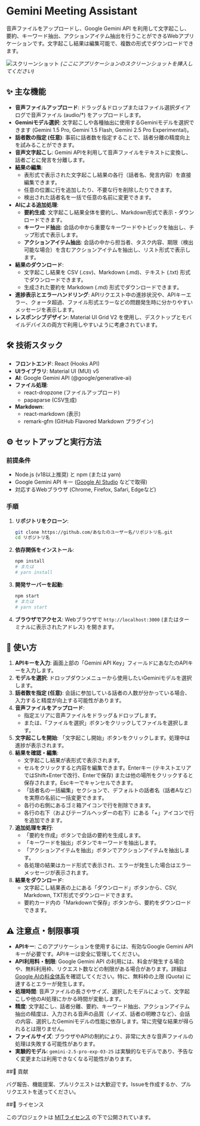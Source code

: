 # Gemini Meeting Assistant

音声ファイルをアップロードし、Google Gemini API を利用して文字起こし、要約、キーワード抽出、アクションアイテム抽出を行うことができるWebアプリケーションです。文字起こし結果は編集可能で、複数の形式でダウンロードできます。

![スクリーンショット](placeholder.png)
*(ここにアプリケーションのスクリーンショットを挿入してください)*

## ✨ 主な機能

*   **音声ファイルアップロード**: ドラッグ＆ドロップまたはファイル選択ダイアログで音声ファイル (audio/*) をアップロードします。
*   **Geminiモデル選択**: 文字起こしや各種抽出に使用するGeminiモデルを選択できます (Gemini 1.5 Pro, Gemini 1.5 Flash, Gemini 2.5 Pro Experimental)。
*   **話者数の指定 (任意)**: 事前に話者数を指定することで、話者分離の精度向上を試みることができます。
*   **音声文字起こし**: Gemini APIを利用して音声ファイルをテキストに変換し、話者ごとに発言を分離します。
*   **結果の編集**:
    *   表形式で表示された文字起こし結果の各行（話者名、発言内容）を直接編集できます。
    *   任意の位置に行を追加したり、不要な行を削除したりできます。
    *   検出された話者名を一括で任意の名前に変更できます。
*   **AIによる追加処理**:
    *   **要約生成**: 文字起こし結果全体を要約し、Markdown形式で表示・ダウンロードできます。
    *   **キーワード抽出**: 会話の中から重要なキーワードやトピックを抽出し、チップ形式で表示します。
    *   **アクションアイテム抽出**: 会話の中から担当者、タスク内容、期限（検出可能な場合）を含むアクションアイテムを抽出し、リスト形式で表示します。
*   **結果のダウンロード**:
    *   文字起こし結果を CSV (.csv)、Markdown (.md)、テキスト (.txt) 形式でダウンロードできます。
    *   生成された要約を Markdown (.md) 形式でダウンロードできます。
*   **進捗表示とエラーハンドリング**: APIリクエスト中の進捗状況や、APIキーエラー、クォータ超過、ファイル形式エラーなどの問題発生時に分かりやすいメッセージを表示します。
*   **レスポンシブデザイン**: Material UI Grid V2 を使用し、デスクトップとモバイルデバイスの両方で利用しやすいように考慮されています。

## 🛠️ 技術スタック

*   **フロントエンド**: React (Hooks API)
*   **UIライブラリ**: Material UI (MUI) v5
*   **AI**: Google Gemini API (@google/generative-ai)
*   **ファイル処理**:
    *   react-dropzone (ファイルアップロード)
    *   papaparse (CSV生成)
*   **Markdown**:
    *   react-markdown (表示)
    *   remark-gfm (GitHub Flavored Markdown プラグイン)

## ⚙️ セットアップと実行方法

### 前提条件

*   Node.js (v18以上推奨) と npm (または yarn)
*   Google Gemini API キー ([Google AI Studio](https://aistudio.google.com/app/apikey) などで取得)
*   対応するWebブラウザ (Chrome, Firefox, Safari, Edgeなど)

### 手順

1.  **リポジトリをクローン**:
    ```bash
    git clone https://github.com/あなたのユーザー名/リポジトリ名.git
    cd リポジトリ名
    ```

2.  **依存関係をインストール**:
    ```bash
    npm install
    # または
    # yarn install
    ```

3.  **開発サーバーを起動**:
    ```bash
    npm start
    # または
    # yarn start
    ```

4.  **ブラウザでアクセス**:
    Webブラウザで `http://localhost:3000` (またはターミナルに表示されたアドレス) を開きます。

## 🚀 使い方

1.  **APIキーを入力**: 画面上部の「Gemini API Key」フィールドにあなたのAPIキーを入力します。
2.  **モデルを選択**: ドロップダウンメニューから使用したいGeminiモデルを選択します。
3.  **話者数を指定 (任意)**: 会話に参加している話者の人数が分かっている場合、入力すると精度が向上する可能性があります。
4.  **音声ファイルをアップロード**:
    *   指定エリアに音声ファイルをドラッグ＆ドロップします。
    *   または、「ファイルを選択」ボタンをクリックしてファイルを選択します。
5.  **文字起こしを開始**: 「文字起こし開始」ボタンをクリックします。処理中は進捗が表示されます。
6.  **結果を確認・編集**:
    *   文字起こし結果が表形式で表示されます。
    *   セルをクリックすると内容を編集できます。Enterキー (テキストエリアではShift+Enterで改行、Enterで保存) または他の場所をクリックすると保存されます。Escキーでキャンセルできます。
    *   「話者名の一括編集」セクションで、デフォルトの話者名（話者Aなど）を実際の名前に一括変更できます。
    *   各行の右側にあるゴミ箱アイコンで行を削除できます。
    *   各行の右下（およびテーブルヘッダーの右下）にある「+」アイコンで行を追加できます。
7.  **追加処理を実行**:
    *   「要約を作成」ボタンで会話の要約を生成します。
    *   「キーワードを抽出」ボタンでキーワードを抽出します。
    *   「アクションアイテムを抽出」ボタンでアクションアイテムを抽出します。
    *   各処理の結果はカード形式で表示され、エラーが発生した場合はエラーメッセージが表示されます。
8.  **結果をダウンロード**:
    *   文字起こし結果表の上にある「ダウンロード」ボタンから、CSV, Markdown, TXT形式でダウンロードできます。
    *   要約カード内の「Markdownで保存」ボタンから、要約をダウンロードできます。

## ⚠️ 注意点・制限事項

*   **APIキー**: このアプリケーションを使用するには、有効なGoogle Gemini APIキーが必要です。APIキーは安全に管理してください。
*   **API利用料・制限**: Google Gemini API の利用には、料金が発生する場合や、無料利用枠、リクエスト数などの制限がある場合があります。詳細は[Google AIの料金体系](https://ai.google.dev/pricing)を確認してください。特に、無料枠の上限 (Quota) に達するとエラーが発生します。
*   **処理時間**: 音声ファイルの長さやサイズ、選択したモデルによって、文字起こしや他のAI処理にかかる時間が変動します。
*   **精度**: 文字起こし、話者分離、要約、キーワード抽出、アクションアイテム抽出の精度は、入力される音声の品質（ノイズ、話者の明瞭さなど）、会話の内容、選択したGeminiモデルの性能に依存します。常に完璧な結果が得られるとは限りません。
*   **ファイルサイズ**: ブラウザやAPIの制約により、非常に大きな音声ファイルの処理は失敗する可能性があります。
*   **実験的モデル**: `gemini-2.5-pro-exp-03-25` は実験的なモデルであり、予告なく変更または利用できなくなる可能性があります。

##🤝 貢献

バグ報告、機能提案、プルリクエストは大歓迎です。Issueを作成するか、プルリクエストを送ってください。

##📜 ライセンス

このプロジェクトは [MITライセンス](LICENSE) の下で公開されています。